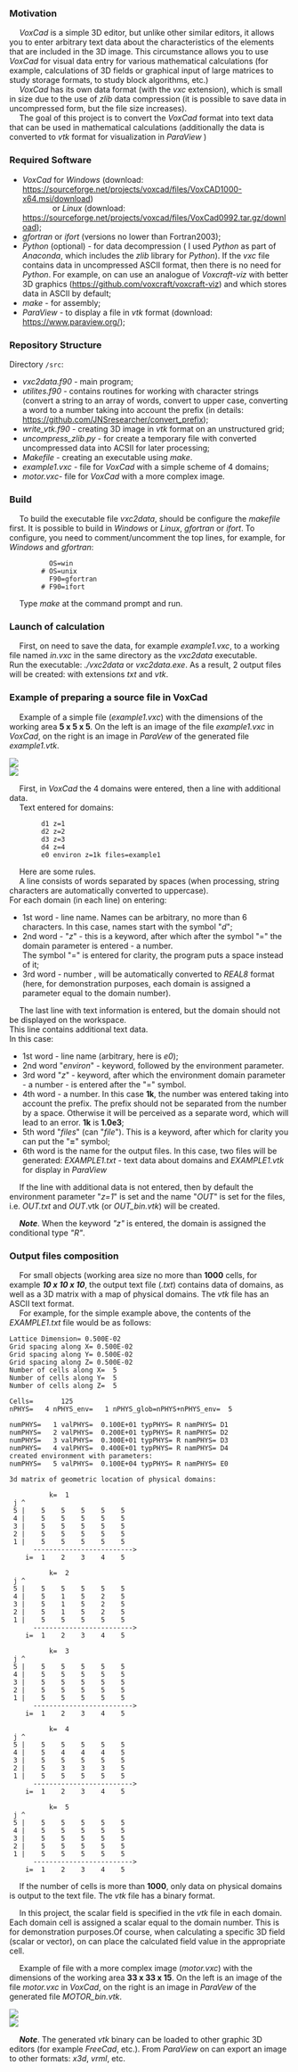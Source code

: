 ### Motivation
&emsp; _VoxCad_ is a simple 3D editor, but unlike other similar editors, it allows you to enter arbitrary text data about the characteristics of the elements that are included in the 3D image. This circumstance allows you to use _VoxCad_ for visual data entry for various mathematical calculations (for example, calculations of 3D fields or graphical input of large matrices to study storage formats, to study block algorithms, etc.)  
&emsp; _VoxCad_ has its own data format (with the _vxc_ extension), which is small in size due to the use of _zlib_ data compression (it is possible to save data in uncompressed form, but the file size increases).  
&emsp; The goal of this project is to convert the _VoxCad_ format into text data that can be used in mathematical calculations (additionally the data is converted to _vtk_ format for visualization in _ParaView_ )

### Required Software 
- _VoxCad_ for _Windows_ (download: <https://sourceforge.net/projects/voxcad/files/VoxCAD1000-x64.msi/download>)  
&emsp; &emsp; &emsp; or _Linux_ (download: <https://sourceforge.net/projects/voxcad/files/VoxCad0992.tar.gz/download>);   
- _gfortran_ or _ifort_ (versions no lower than Fortran2003);   
- _Python_ (optional) - for data decompression ( I used  _Python_ as part of _Anaconda_, which includes the _zlib_ library for _Python_). 					If the _vxc_ file contains data in uncompressed ASCII format, then there is no need for _Python_. For example, on can use an analogue of _Voxcraft-viz_ with better 3D graphics (<https://github.com/voxcraft/voxcraft-viz>) and which stores data in ASCII by default;  
- _make_ - for assembly;  
- _ParaView_ - to display a file in _vtk_ format (download: <https://www.paraview.org/>);  


### Repository Structure
Directory `/src`:  
-  _vxc2data.f90_  - main program;   
-  _utilites.f90_ - contains routines for working with character strings
  (convert a string to an array of words, convert to upper case,
  converting a word to a number taking into account the prefix (in details:  <https://github.com/JNSresearcher/convert_prefix>);  
-  _write_vtk.f90_ - creating 3D image in _vtk_ format on an unstructured grid;   
-  _uncompress_zlib.py_ - for create a temporary file with converted uncompressed data into ACSII for later processing;  
-  _Makefile_ - creating an executable using _make_.  
- _example1.vxc_ - file for _VoxCad_ with a simple scheme of 4 domains;   
- _motor.vxc_- file for _VoxCad_ with a more complex image.  

### Build  
&emsp; To build the  executable file _vxc2data_, should be configure the _makefile_ first. It is possible to build in _Windows_ or _Linux_, _gfortran_ or _ifort_. To configure, you need to comment/uncomment the top lines, for example, for _Windows_ and _gfortran_:   
```
          OS=win  
        # OS=unix  
          F90=gfortran  
        # F90=ifort
```  
&emsp; Type _make_ at the command prompt and run.  


### Launch of calculation  
&emsp; First, on need to save the data, for example _example1.vxc_, to a working file named _in.vxc_ in the same directory as the _vxc2data_ executable.  
Run the executable: _./vxc2data_ or _vxc2data.exe_. As a result, 2 output files will be created: with extensions _txt_ and _vtk_.

### Example of preparing a source file in VoxCad
&emsp; Example of a simple file (_example1.vxc_) with the dimensions of the working area **5 х 5 х 5**. On the left is an image of the file _example1.vxc_ in _VoxCad_, on the right is an image in _ParaVew_ of the generated file _example1.vtk_.  
       
![ ](./img/example1.jpg)   
![ ](https://github.com/JNSresearcher/convert_VoxCad_data/blob/main/img/example1.jpg)  

&emsp; First, in _VoxCad_ the 4  domains were entered, then a line with additional data.  
&emsp; Text entered for domains:
```
        d1 z=1 
        d2 z=2 
        d3 z=3 
        d4 z=4 
        e0 environ z=1k files=example1
```
&emsp; Here are some rules.  
&emsp; A line consists of words separated by spaces (when processing, string characters are automatically converted to uppercase).  
For each domain (in each line) on entering:  

- 1st word - line name. Names can be arbitrary, no more than 6 characters. In this case, names start with the symbol "_d_";  
- 2nd word - "_z_" - this is a keyword, after which after the symbol "=" the domain parameter is entered - a number.  
            The symbol "=" is entered for clarity, the program puts a space instead of it;  
- 3rd word - number , will be automatically converted to _REAL8_ format  (here, for demonstration purposes, each domain is assigned a parameter equal to the domain number).  

&emsp; The last line  with text information is entered, but the domain should not be displayed on the workspace.  
This line contains additional text data.  
In this case:  

- 1st word - line name (arbitrary, here is _e0_);  
- 2nd word "_environ_" - keyword, followed by the environment parameter.  
- 3rd word "_z_" - keyword, after which the environment domain parameter - a number - is entered after the "=" symbol.  
- 4th word - a number. In this case **1k**, the number was entered taking into account the prefix. The prefix should not be separated from the number by a space.  Otherwise it will be perceived as a separate word, which will lead to an error.  **1k** is **1.0e3**;  
- 5th word "_files_" (can "_file_"). This is a keyword, after which for clarity you can put the "**=**" symbol;   
- 6th word is the name for the output files. In this case, two files will be generated: _EXAMPLE1.txt_ - text data about domains and _EXAMPLE1.vtk_ for display in _ParaView_  

&emsp; If the line with additional data is not entered, then by default the environment parameter "_z=1_" is set and the name "_OUT_" is set for the files, i.e. _OUT.txt_ and _OUT_.vtk (or _OUT_bin.vtk_) will be created.  

&emsp; _**Note**_. When the keyword _"z"_ is entered, the domain is assigned the conditional type _"R"_.  

### Output files composition

&emsp; For small objects (working area size no more than **1000** cells, for example ***10 x 10 x 10***, the output text file (_.txt_) contains data of domains, as well as a 3D matrix with a map of physical domains. The _vtk_ file has an ASCII text format.  
&emsp; For example, for the simple example above, the contents of the _EXAMPLE1.txt_ file would be as follows:  
```
Lattice Dimension= 0.500E-02
Grid spacing along X= 0.500E-02
Grid spacing along Y= 0.500E-02
Grid spacing along Z= 0.500E-02
Number of cells along X=  5
Number of cells along Y=  5
Number of cells along Z=  5

Cells=       125
nPHYS=   4 nPHYS_env=   1 nPHYS_glob=nPHYS+nPHYS_env=  5

numPHYS=   1 valPHYS=  0.100E+01 typPHYS= R namPHYS= D1
numPHYS=   2 valPHYS=  0.200E+01 typPHYS= R namPHYS= D2
numPHYS=   3 valPHYS=  0.300E+01 typPHYS= R namPHYS= D3
numPHYS=   4 valPHYS=  0.400E+01 typPHYS= R namPHYS= D4
created environment with parameters:
numPHYS=   5 valPHYS=  0.100E+04 typPHYS= R namPHYS= E0

3d matrix of geometric location of physical domains:

          k=  1
 j ^
 5 |    5    5    5    5    5
 4 |    5    5    5    5    5
 3 |    5    5    5    5    5
 2 |    5    5    5    5    5
 1 |    5    5    5    5    5
      ------------------------->
    i=  1    2    3    4    5   

          k=  2
 j ^
 5 |    5    5    5    5    5
 4 |    5    1    5    2    5
 3 |    5    1    5    2    5
 2 |    5    1    5    2    5
 1 |    5    5    5    5    5
      ------------------------->
    i=  1    2    3    4    5   

          k=  3
 j ^
 5 |    5    5    5    5    5
 4 |    5    5    5    5    5
 3 |    5    5    5    5    5
 2 |    5    5    5    5    5
 1 |    5    5    5    5    5
      ------------------------->
    i=  1    2    3    4    5   

          k=  4
 j ^
 5 |    5    5    5    5    5
 4 |    5    4    4    4    5
 3 |    5    5    5    5    5
 2 |    5    3    3    3    5
 1 |    5    5    5    5    5
      ------------------------->
    i=  1    2    3    4    5   

          k=  5
 j ^
 5 |    5    5    5    5    5
 4 |    5    5    5    5    5
 3 |    5    5    5    5    5
 2 |    5    5    5    5    5
 1 |    5    5    5    5    5
      ------------------------->
    i=  1    2    3    4    5   
```

&emsp; If the number of cells is more than **1000**, only data on physical domains is output to the text file. The _vtk_ file has a binary format.   

&emsp; In this project, the scalar field is specified in the _vtk_ file in each domain. Each domain cell is assigned a scalar equal to the domain number. This is for demonstration purposes.Of course, when calculating a specific 3D field (scalar or vector), on can place the calculated field value in the appropriate cell.  

&emsp; Example of file with a more complex image (_motor.vxc_) with the dimensions of the working area **33 х 33 х 15**. On the left is an image of the file _motor.vxc_ in _VoxCad_, on the right is an image in _ParaVew_ of the generated file _MOTOR_bin.vtk_.  

![ ](./img/motor.jpg)    
![ ](https://github.com/JNSresearcher/convert_VoxCad_data/blob/main/img/motor.jpg)  

&emsp; _**Note**_. The generated _vtk_ binary can be loaded to other graphic 3D editors (for example _FreeCad_, etc.).  From _ParaView_ on can export an image to other formats: _x3d_, _vrml_, etc.  


